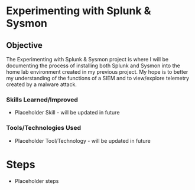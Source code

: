 # Experimenting with Splunk & Sysmon

## Objective

The Experimenting with Splunk & Sysmon project is where I will be documenting the process of installing both Splunk and Sysmon into the home lab environment created in my previous project. My hope is to better my understanding of the functions of a SIEM and to view/explore telemetry created by a malware attack.

### Skills Learned/Improved

- Placeholder Skill - will be updated in future

### Tools/Technologies Used

- Placeholder Tool/Technology - will be updated in future

# Steps

- Placeholder steps
